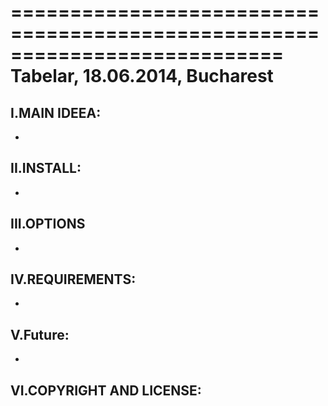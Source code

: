 
===========================================================================
             Tabelar, 18.06.2014, Bucharest
===========================================================================


  I.MAIN IDEEA:
  -----------------------------


  -

  II.INSTALL:
  -----------------------------

  -

  III.OPTIONS
 -----------------------------

  -

 IV.REQUIREMENTS:
 -----------------------------

  -

  V.Future:
 -----------------------------

  -

  VI.COPYRIGHT AND LICENSE:
   -----------------------------
